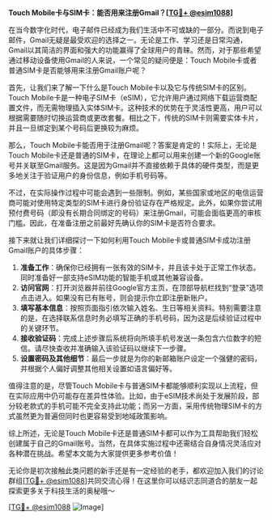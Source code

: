 **Touch Mobile卡与SIM卡：能否用来注册Gmail？[[TG💪+ @esim1088](https://t.me/s/esim1088)]**

在当今数字化时代，电子邮件已经成为我们生活中不可或缺的一部分。而说到电子邮件，Gmail无疑是最受欢迎的选择之一。无论是工作、学习还是日常沟通，Gmail以其简洁的界面和强大的功能赢得了全球用户的青睐。然而，对于那些希望通过移动设备使用Gmail的人来说，一个常见的疑问便是：Touch Mobile卡或者普通SIM卡是否能够用来注册Gmail账户呢？

首先，让我们来了解一下什么是Touch Mobile卡以及它与传统SIM卡的区别。Touch Mobile卡是一种电子SIM卡（eSIM），它允许用户通过网络下载运营商配置文件，而无需物理插入实体SIM卡。这种技术的优势在于灵活性更高，用户可以根据需要随时切换运营商或更改套餐。相比之下，传统的SIM卡则需要实体卡片，并且一旦绑定到某个号码后更换较为麻烦。

那么，Touch Mobile卡能否用于注册Gmail呢？答案是肯定的！实际上，无论是Touch Mobile卡还是普通的SIM卡，在理论上都可以用来创建一个新的Google账号并关联至Gmail服务。这是因为Gmail并不直接依赖于具体的硬件类型，而是更多地关注于验证用户的身份信息，例如手机号码等。

不过，在实际操作过程中可能会遇到一些限制。例如，某些国家或地区的电信运营商可能对使用特定类型的SIM卡进行身份验证存在严格规定。此外，如果你尝试用预付费号码（即没有长期合同绑定的号码）来注册Gmail，可能会面临更高的审核门槛。因此，在准备注册之前最好先确认你的SIM卡是否符合要求。

接下来就让我们详细探讨一下如何利用Touch Mobile卡或普通SIM卡成功注册Gmail账户的具体步骤：

1. **准备工作**：确保你已经拥有一张有效的SIM卡，并且该卡处于正常工作状态。同时准备好一部支持eSIM功能的智能手机或其他兼容设备。
2. **访问官网**：打开浏览器并前往Google官方主页，在顶部导航栏找到“登录”选项点击进入。如果没有已有账号，则会提示你立即注册新账户。
3. **填写基本信息**：按照页面指引依次输入姓名、生日等相关资料。特别需要注意的是，在选择联系信息时务必填写正确的手机号码，因为这是后续验证过程中的关键环节。
4. **接收验证码**：完成上述步骤后系统将向所填手机号发送一条包含六位数字的短信。请尽快查收并准确输入该验证码以继续下一步骤。
5. **设置密码及其他细节**：最后一步就是为你的新邮箱账户设定一个强健的密码，并根据个人偏好调整其他相关设置如语言偏好等。

值得注意的是，尽管Touch Mobile卡与普通SIM卡都能够顺利实现以上流程，但在实际应用中仍可能存在差异性体验。比如，由于eSIM技术尚处于发展阶段，部分较老款式的手机可能不完全支持此功能；而另一方面，采用传统物理SIM卡的方式虽然更为普遍但同时也更容易受到地域政策影响。

综上所述，无论是Touch Mobile卡还是普通SIM卡都可以作为工具帮助我们轻松创建属于自己的Gmail账号。当然，在具体实施过程中还需结合自身情况灵活应对各种潜在挑战。希望本文能为大家提供更多参考价值！

无论你是初次接触此类问题的新手还是有一定经验的老手，都欢迎加入我们的讨论群组[[TG💪+ @esim1088](https://t.me/s/esim1088)]共同交流心得！在这里你可以结识志同道合的朋友一起探索更多关于科技生活的奥秘哦～ 

[[TG💪+ @esim1088](https://t.me/s/esim1088) ![Image](https://i.postimg.cc/4NQfJmqS/Snipaste-2025-05-13-00-14-12.png)]